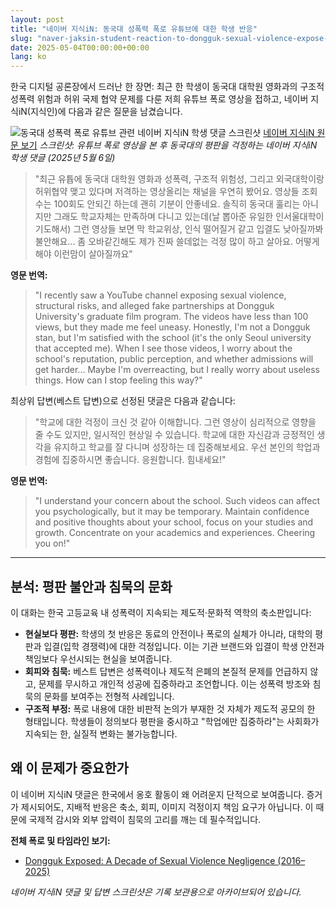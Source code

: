 ```yaml
---
layout: post
title: "네이버 지식iN: 동국대 성폭력 폭로 유튜브에 대한 학생 반응"
slug: "naver-jaksin-student-reaction-to-dongguk-sexual-violence-expose-on-youtube-ko"
date: 2025-05-04T00:00:00+00:00
lang: ko
---
```


한국 디지털 공론장에서 드러난 한 장면: 최근 한 학생이 동국대 대학원 영화과의 구조적 성폭력 위험과 허위 국제 협약 문제를 다룬 저희 유튜브 폭로 영상을 접하고, 네이버 지식iN(지식인)에 다음과 같은 질문을 남겼습니다.

![동국대 성폭력 폭로 유튜브 관련 네이버 지식iN 학생 댓글 스크린샷](https://github.com/genderwatchdog1/timeline-website/blob/master/imgs/naver-screenshots/naver-jaksin-student-concern-05062025.png?raw=true)
[네이버 지식iN 원문 보기](https://kin.naver.com/qna/detail.naver?d1id=11&dirId=110504&docId=484924151&enc=utf8&kinsrch_src=pc_nx_kin&qb=64+Z6rWt64yAIOyEse2PreugpQ%3D%3D)
*스크린샷: 유튜브 폭로 영상을 본 후 동국대의 평판을 걱정하는 네이버 지식iN 학생 댓글 (2025년 5월 6일)*

> "최근 유튭에 동국대 대학원 영화과 성폭력, 구조적 위험성, 그리고 외국대학이랑 허위협약 맺고 있다며 저격하는 영상올리는 채널을 우연히 봤어요. 영상들 조회수는 100회도 안되긴 하는데 괜히 기분이 안좋네요. 솔직히 동국대 훌리는 아니지만 그래도 학교자체는 만족하며 다니고 있는데(날 뽑아준 유일한 인서울대학이기도해서) 그런 영상들 보면 막 학교위상, 인식 떨어질거 같고 입결도 낮아질까봐 불안해요... 좀 오바같긴해도 제가 진짜 쓸데없는 걱정 많이 하고 살아요. 어떻게 해야 이런맘이 살아질까요"

**영문 번역:**
> "I recently saw a YouTube channel exposing sexual violence, structural risks, and alleged fake partnerships at Dongguk University's graduate film program. The videos have less than 100 views, but they made me feel uneasy. Honestly, I'm not a Dongguk stan, but I'm satisfied with the school (it's the only Seoul university that accepted me). When I see those videos, I worry about the school's reputation, public perception, and whether admissions will get harder... Maybe I'm overreacting, but I really worry about useless things. How can I stop feeling this way?"

최상위 답변(베스트 답변)으로 선정된 댓글은 다음과 같습니다:

> "학교에 대한 걱정이 크신 것 같아 이해합니다. 그런 영상이 심리적으로 영향을 줄 수도 있지만, 일시적인 현상일 수 있습니다. 학교에 대한 자신감과 긍정적인 생각을 유지하고 학교를 잘 다니며 성장하는 데 집중해보세요. 우선 본인의 학업과 경험에 집중하시면 좋습니다. 응원합니다. 힘내세요!"

**영문 번역:**
> "I understand your concern about the school. Such videos can affect you psychologically, but it may be temporary. Maintain confidence and positive thoughts about your school, focus on your studies and growth. Concentrate on your academics and experiences. Cheering you on!"

---

## 분석: 평판 불안과 침묵의 문화

이 대화는 한국 고등교육 내 성폭력이 지속되는 제도적·문화적 역학의 축소판입니다:

- **현실보다 평판:** 학생의 첫 반응은 동료의 안전이나 폭로의 실체가 아니라, 대학의 평판과 입결(입학 경쟁력)에 대한 걱정입니다. 이는 기관 브랜드와 입결이 학생 안전과 책임보다 우선시되는 현실을 보여줍니다.
- **회피와 침묵:** 베스트 답변은 성폭력이나 제도적 은폐의 본질적 문제를 언급하지 않고, 문제를 무시하고 개인적 성공에 집중하라고 조언합니다. 이는 성폭력 방조와 침묵의 문화를 보여주는 전형적 사례입니다.
- **구조적 부정:** 폭로 내용에 대한 비판적 논의가 부재한 것 자체가 제도적 공모의 한 형태입니다. 학생들이 정의보다 평판을 중시하고 "학업에만 집중하라"는 사회화가 지속되는 한, 실질적 변화는 불가능합니다.

## 왜 이 문제가 중요한가

이 네이버 지식iN 댓글은 한국에서 옹호 활동이 왜 어려운지 단적으로 보여줍니다. 증거가 제시되어도, 지배적 반응은 축소, 회피, 이미지 걱정이지 책임 요구가 아닙니다. 이 때문에 국제적 감시와 외부 압력이 침묵의 고리를 깨는 데 필수적입니다.

**전체 폭로 및 타임라인 보기:**
- [Dongguk Exposed: A Decade of Sexual Violence Negligence (2016–2025)](https://blog.genderwatchdog.org/inside-dongguk-a-decade-of-gender-inequality-and-institutional-failure-20162025/)

*네이버 지식iN 댓글 및 답변 스크린샷은 기록 보관용으로 아카이브되어 있습니다.*
